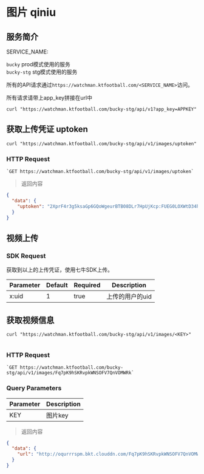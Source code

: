 # 图片 qiniu

## 服务简介

SERVICE_NAME:  

`bucky` prod模式使用的服务  
`bucky-stg` stg模式使用的服务  

所有的API请求通过`https://watchman.ktfootball.com/<SERVICE_NAME>`访问。

<aside class="success">
所有请求请带上app_key拼接在url中
</aside>

```shell
curl "https://watchman.ktfootball.com/bucky-stg/api/v1?app_key=APPKEY"
```

## 获取上传凭证 uptoken

```shell
curl "https://watchman.ktfootball.com/bucky-stg/api/v1/images/uptoken"
```

### HTTP Request

	`GET https://watchman.ktfootball.com/bucky-stg/api/v1/images/uptoken`

> 返回内容

```json
{
  "data": {
    "uptoken": "2XprF4r3g5ksaGp6GQoWgeurBTB08DLr7HpUjKcp:FUEG0LOXWtD34hkvFINjmFKbNAM=:eyJzY29wZSI6Imt0LXZpZGVvLXN0ZyIsImNhbGxiYWNrVXJsIjoiaHR0cDovL2J1Y2t5LXN0Zy5rdGZvb3RiYWxsLmNvbS9hcGkvdjEvdmlkZW9zIiwiY2FsbGJhY2tCb2R5Ijoia2V5PSQoa2V5KSZleHQ9JChleHQpJmluZm89JChhdmluZm8pJnVpZD0kKHg6dWlkKSIsImRlYWRsaW5lIjoxNDk1NjM5ODg5fQ=="
  }
}
```

## 视频上传

### SDK Request

获取到以上的上传凭证，使用七牛SDK上传。

Parameter | Default | Required | Description
--------- | ------- | ---------| -----------
x:uid|1|true|上传的用户的uid

## 获取视频信息

```shell
curl "https://watchman.ktfootball.com/bucky-stg/api/v1/images/<KEY>"
  
```

### HTTP Request

	`GET https://watchman.ktfootball.com/bucky-stg/api/v1/images/Fq7pK9hSKRvpkWNSOFV7QnVOMWRk`

### Query Parameters
Parameter | Description
--------- | -----------
KEY|图片key

> 返回内容

```json
{
  "data": {
    "url": "http://oqurrrspm.bkt.clouddn.com/Fq7pK9hSKRvpkWNSOFV7QnVOMWRk?e=1495618095&token=2XprF4r3g5ksaGp6GQoWgeurBTB08DLr7HpUjKcp:ZOALZZf0Gh3qnnCmBPLiXaJmbgE="
  }
}
```